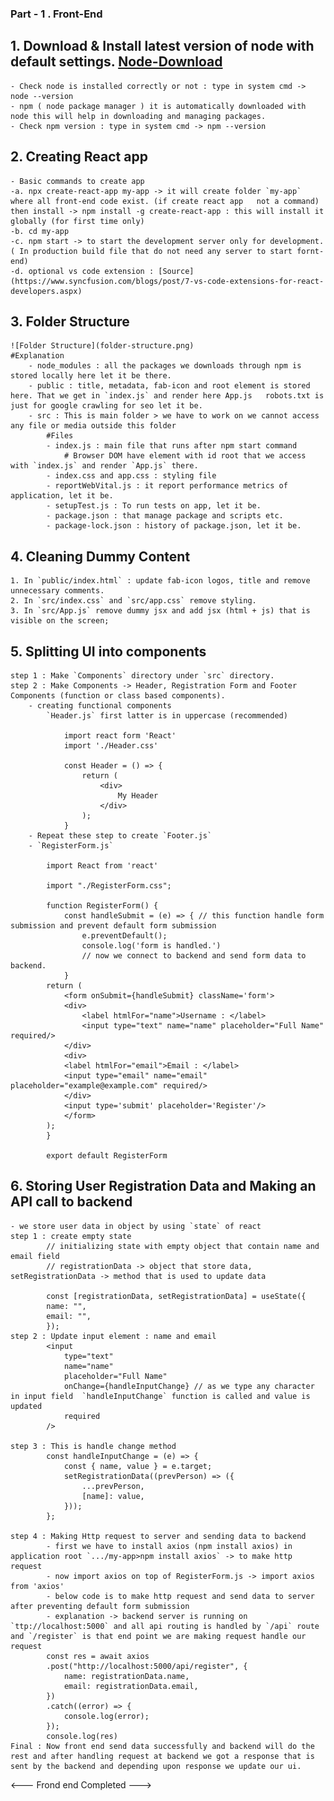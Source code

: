 ### Part - 1 . Front-End ###
## 1. Download & Install latest version of node with default settings. [Node-Download](https://nodejs.org/en/download)
    - Check node is installed correctly or not : type in system cmd -> node --version
    - npm ( node package manager ) it is automatically downloaded with node this will help in downloading and managing packages.
    - Check npm version : type in system cmd -> npm --version

## 2. Creating React app
    - Basic commands to create app
    -a. npx create-react-app my-app -> it will create folder `my-app` where all front-end code exist. (if create react app   not a command) then install -> npm install -g create-react-app : this will install it globally (for first time only)
    -b. cd my-app
    -c. npm start -> to start the development server only for development. ( In production build file that do not need any server to start fornt-end)
    -d. optional vs code extension : [Source](https://www.syncfusion.com/blogs/post/7-vs-code-extensions-for-react-developers.aspx)

## 3. Folder Structure
    ![Folder Structure](folder-structure.png)
    #Explanation
        - node_modules : all the packages we downloads through npm is stored locally here let it be there.
        - public : title, metadata, fab-icon and root element is stored here. That we get in `index.js` and render here App.js   robots.txt is just for google crawling for seo let it be.
        - src : This is main folder > we have to work on we cannot access any file or media outside this folder
            #Files
            - index.js : main file that runs after npm start command
                # Browser DOM have element with id root that we access with `index.js` and render `App.js` there.
            - index.css and app.css : styling file
            - reportWebVital.js : it report performance metrics of application, let it be.
            - setupTest.js : To run tests on app, let it be.
            - package.json : that manage package and scripts etc.
            - package-lock.json : history of package.json, let it be.

## 4. Cleaning Dummy Content
    1. In `public/index.html` : update fab-icon logos, title and remove unnecessary comments.
    2. In `src/index.css` and `src/app.css` remove styling.
    3. In `src/App.js` remove dummy jsx and add jsx (html + js) that is visible on the screen;

## 5. Splitting UI into components
    step 1 : Make `Components` directory under `src` directory.
    step 2 : Make Components -> Header, Registration Form and Footer Components (function or class based components).
        - creating functional components
            `Header.js` first latter is in uppercase (recommended)
            
                import react form 'React'
                import './Header.css'

                const Header = () => {
                    return (
                        <div>
                            My Header
                        </div>
                    );
                }
        - Repeat these step to create `Footer.js`
        - `RegisterForm.js`
            
            import React from 'react'

            import "./RegisterForm.css";

            function RegisterForm() {
                const handleSubmit = (e) => { // this function handle form submission and prevent default form submission
                    e.preventDefault();
                    console.log('form is handled.')
                    // now we connect to backend and send form data to backend.
                }
            return (
                <form onSubmit={handleSubmit} className='form'>
                <div>  
                    <label htmlFor="name">Username : </label>
                    <input type="text" name="name" placeholder="Full Name" required/>
                </div>
                <div>
                <label htmlFor="email">Email : </label>
                <input type="email" name="email" placeholder="example@example.com" required/>
                </div>
                <input type='submit' placeholder='Register'/>
                </form>
            );
            }

            export default RegisterForm

## 6. Storing User Registration Data and Making an API call to backend
    - we store user data in object by using `state` of react
    step 1 : create empty state
            // initializing state with empty object that contain name and email field
            // registrationData -> object that store data, setRegistrationData -> method that is used to update data
            
            const [registrationData, setRegistrationData] = useState({
            name: "",
            email: "",
            });
    step 2 : Update input element : name and email
            <input
                type="text"
                name="name"
                placeholder="Full Name"
                onChange={handleInputChange} // as we type any character in input field  `handleInputChange` function is called and value is updated
                required
            />
    
    step 3 : This is handle change method
            const handleInputChange = (e) => {
                const { name, value } = e.target;
                setRegistrationData((prevPerson) => ({
                    ...prevPerson,
                    [name]: value,
                }));
            };

    step 4 : Making Http request to server and sending data to backend
            - first we have to install axios (npm install axios) in application root `.../my-app>npm install axios` -> to make http request
            - now import axios on top of RegisterForm.js -> import axios from 'axios'
            - below code is to make http request and send data to server after preventing default form submission
            - explanation -> backend server is running on `ttp://localhost:5000` and all api routing is handled by `/api` route and `/register` is that end point we are making request handle our request
            const res = await axios
            .post("http://localhost:5000/api/register", {
                name: registrationData.name,
                email: registrationData.email,
            })
            .catch((error) => {
                console.log(error);
            });
            console.log(res)
    Final : Now front end send data successfully and backend will do the rest and after handling request at backend we got a response that is sent by the backend and depending upon response we update our ui.
    
<--- Frond end Completed --->

    

                 



